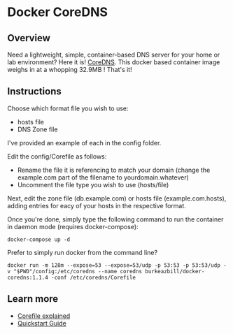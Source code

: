 # Docker CoreDNS

## Overview

Need a lightweight, simple, container-based DNS server for your home or lab environment? Here it is! [CoreDNS](http://www.coredns.io). This docker based container image weighs in at a whopping 32.9MB ! That's it!

## Instructions

Choose which format file you wish to use:

- hosts file
- DNS Zone file

I've provided an example of each in the config folder.

Edit the config/Corefile as follows:

- Rename the file it is referencing to match your domain (change the example.com part of the filename to yourdomain.whatever)
- Uncomment the file type you wish to use (hosts/file)

Next, edit the zone file (db.example.com) or hosts file (example.com.hosts), adding entries for eacy of your hosts in the respective format.

Once you're done, simply type the following command to run the container in daemon mode (requires docker-compose):

```plain
docker-compose up -d
```

Prefer to simply run docker from the command line?

```plain
docker run -m 128m --expose=53 --expose=53/udp -p 53:53 -p 53:53/udp -v "$PWD"/config:/etc/coredns --name coredns burkeazbill/docker-coredns:1.1.4 -conf /etc/coredns/Corefile
```

## Learn more

- [Corefile explained](https://coredns.io/2017/07/23/corefile-explained/)
- [Quickstart Guide](https://coredns.io/2017/07/24/quick-start/)
